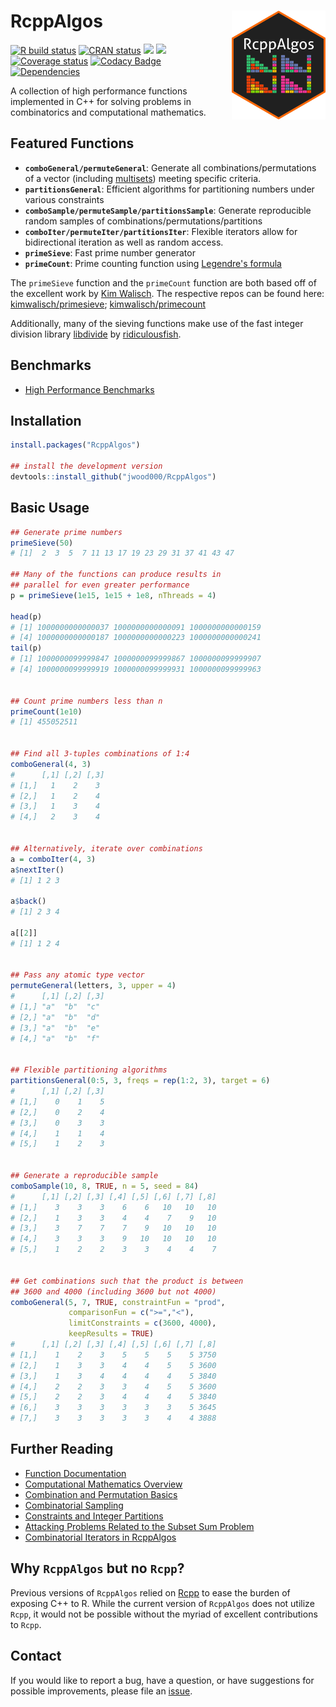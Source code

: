
# RcppAlgos <img src='man/figures/RcppAlgos-logo.png' width="150px" align="right" />

<!-- badges: start -->
[![R build status](https://github.com/jwood000/RcppAlgos/workflows/R-CMD-check/badge.svg)](https://github.com/jwood000/RcppAlgos/actions)
[![CRAN status](https://www.r-pkg.org/badges/version/RcppAlgos)](https://cran.r-project.org/package=RcppAlgos)
![](http://cranlogs.r-pkg.org/badges/RcppAlgos?color=orange)
![](http://cranlogs.r-pkg.org/badges/grand-total/RcppAlgos?color=brightgreen)
[![Coverage status](https://codecov.io/gh/jwood000/RcppAlgos/branch/main/graph/badge.svg)](https://codecov.io/github/jwood000/RcppAlgos/branch/main)
[![Codacy Badge](https://app.codacy.com/project/badge/Grade/e7fef773f6514aa4a2decda9adf57ae8)](https://app.codacy.com/gh/jwood000/RcppAlgos/dashboard?utm_source=github.com&utm_medium=referral&utm_content=jwood000/RcppAlgos&utm_campaign=Badge_Grade)
[![Dependencies](https://tinyverse.netlify.com/badge/RcppAlgos)](https://cran.r-project.org/package=RcppAlgos)
<!-- badges: end -->

A collection of high performance functions implemented in C++ for solving problems in combinatorics and computational mathematics.

## Featured Functions

  - **`comboGeneral/permuteGeneral`**: Generate all combinations/permutations of a vector (including [multisets](<https://en.wikipedia.org/wiki/Multiset>)) meeting specific criteria.
  - **`partitionsGeneral`**: Efficient algorithms for partitioning numbers under various constraints
  - **`comboSample/permuteSample/partitionsSample`**: Generate reproducible random samples of combinations/permutations/partitions
  - **`comboIter/permuteIter/partitionsIter`**: Flexible iterators allow for bidirectional iteration as well as random access.
  - **`primeSieve`**: Fast prime number generator
  - **`primeCount`**: Prime counting function using [Legendre's formula](<http://mathworld.wolfram.com/LegendresFormula.html>)

The `primeSieve` function and the `primeCount` function are both based off of the excellent work by [Kim Walisch](<https://github.com/kimwalisch>). The respective repos can be found here: [kimwalisch/primesieve](<https://github.com/kimwalisch/primesieve>); [kimwalisch/primecount](<https://github.com/kimwalisch/primecount>)

Additionally, many of the sieving functions make use of the fast integer division library [libdivide](<https://github.com/ridiculousfish/libdivide>) by [ridiculousfish](<https://github.com/ridiculousfish>).

## Benchmarks

* [High Performance Benchmarks](<https://jwood000.github.io/RcppAlgos/articles/HighPerformanceBenchmarks.html>)

## Installation

``` r
install.packages("RcppAlgos")

## install the development version
devtools::install_github("jwood000/RcppAlgos")
```

## Basic Usage

``` r
## Generate prime numbers
primeSieve(50)
# [1]  2  3  5  7 11 13 17 19 23 29 31 37 41 43 47

## Many of the functions can produce results in
## parallel for even greater performance
p = primeSieve(1e15, 1e15 + 1e8, nThreads = 4)

head(p)
# [1] 1000000000000037 1000000000000091 1000000000000159
# [4] 1000000000000187 1000000000000223 1000000000000241
tail(p)
# [1] 1000000099999847 1000000099999867 1000000099999907
# [4] 1000000099999919 1000000099999931 1000000099999963


## Count prime numbers less than n
primeCount(1e10)
# [1] 455052511


## Find all 3-tuples combinations of 1:4
comboGeneral(4, 3)
#      [,1] [,2] [,3]
# [1,]   1    2    3
# [2,]   1    2    4
# [3,]   1    3    4
# [4,]   2    3    4


## Alternatively, iterate over combinations
a = comboIter(4, 3)
a$nextIter()
# [1] 1 2 3

a$back()
# [1] 2 3 4

a[[2]]
# [1] 1 2 4


## Pass any atomic type vector
permuteGeneral(letters, 3, upper = 4)
#      [,1] [,2] [,3]
# [1,] "a"  "b"  "c"
# [2,] "a"  "b"  "d"
# [3,] "a"  "b"  "e"
# [4,] "a"  "b"  "f"


## Flexible partitioning algorithms
partitionsGeneral(0:5, 3, freqs = rep(1:2, 3), target = 6)
#      [,1] [,2] [,3]
# [1,]    0    1    5
# [2,]    0    2    4
# [3,]    0    3    3
# [4,]    1    1    4
# [5,]    1    2    3


## Generate a reproducible sample
comboSample(10, 8, TRUE, n = 5, seed = 84)
#      [,1] [,2] [,3] [,4] [,5] [,6] [,7] [,8]
# [1,]    3    3    3    6    6   10   10   10
# [2,]    1    3    3    4    4    7    9   10
# [3,]    3    7    7    7    9   10   10   10
# [4,]    3    3    3    9   10   10   10   10
# [5,]    1    2    2    3    3    4    4    7


## Get combinations such that the product is between
## 3600 and 4000 (including 3600 but not 4000)
comboGeneral(5, 7, TRUE, constraintFun = "prod",
             comparisonFun = c(">=","<"),
             limitConstraints = c(3600, 4000),
             keepResults = TRUE)
#      [,1] [,2] [,3] [,4] [,5] [,6] [,7] [,8]
# [1,]    1    2    3    5    5    5    5 3750
# [2,]    1    3    3    4    4    5    5 3600
# [3,]    1    3    4    4    4    4    5 3840
# [4,]    2    2    3    3    4    5    5 3600
# [5,]    2    2    3    4    4    4    5 3840
# [6,]    3    3    3    3    3    3    5 3645
# [7,]    3    3    3    3    3    4    4 3888
```

## Further Reading

* [Function Documentation](<https://jwood000.github.io/RcppAlgos/reference/index.html>)
* [Computational Mathematics Overview](<https://jwood000.github.io/RcppAlgos/articles/ComputationalMathematics.html>)
* [Combination and Permutation Basics](<https://jwood000.github.io/RcppAlgos/articles/GeneralCombinatorics.html>)
* [Combinatorial Sampling](<https://jwood000.github.io/RcppAlgos/articles/CombinatorialSampling.html>)
* [Constraints and Integer Partitions](<https://jwood000.github.io/RcppAlgos/articles/CombPermConstraints.html>)
* [Attacking Problems Related to the Subset Sum Problem](<https://jwood000.github.io/RcppAlgos/articles/SubsetSum.html>)
* [Combinatorial Iterators in RcppAlgos](<https://jwood000.github.io/RcppAlgos/articles/CombinatoricsIterators.html>)

## Why **`RcppAlgos`** but no **`Rcpp`**?

Previous versions of `RcppAlgos` relied on [Rcpp](<https://github.com/RcppCore/Rcpp>) to ease the burden of exposing C++ to R. While the current version of `RcppAlgos` does not utilize `Rcpp`, it would not be possible without the myriad of excellent contributions to `Rcpp`.

## Contact

If you would like to report a bug, have a question, or have suggestions for possible improvements, please file an [issue](<https://github.com/jwood000/RcppAlgos/issues>).
